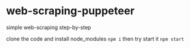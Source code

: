 # web-scraping-puppeteer

simple web-scraping step-by-step 

clone the code and install node_modules
`npm i`
then try start it
`npm start`


